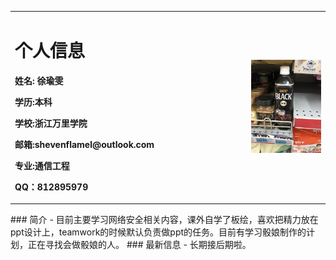 <table border="0">
  <tr>
    <td width="75%">
      <h1>个人信息</h1>
      <p><b>姓名: 徐瑜雯</b></p>
      <p><b>学历:本科</b></p>
      <p><b>学校:浙江万里学院</b></p>
      <p><b>邮箱:shevenflamel@outlook.com</b></p>
      <p><b>专业:通信工程</b></p>
      <p><b>QQ：812895979</b></p>
    </td>
    <td width="25%">
      <img src="/IMG_7100.JPG" width="100%"> 
    </td>
  </tr>
</table>  
### 简介
- 目前主要学习网络安全相关内容，课外自学了板绘，喜欢把精力放在ppt设计上，teamwork的时候默认负责做ppt的任务。目前有学习骰娘制作的计划，正在寻找会做骰娘的人。
### 最新信息
 - 长期接后期啦。

